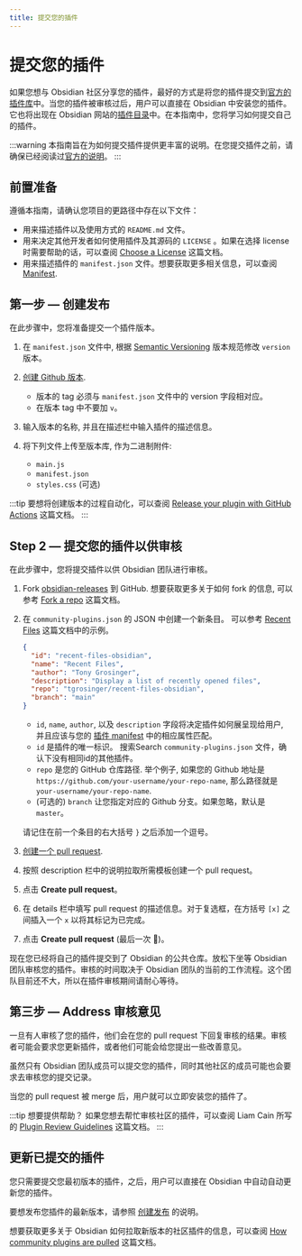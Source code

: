 ```yaml
---
title: 提交您的插件
---
```

<!--
 * @Author: luhaifeng666 youzui@hotmail.com
 * @Date: 2022-08-23 19:35:52
 * @LastEditors: haifeng.lu
 * @LastEditTime: 2022-09-01 11:01:23
 * @Description: 
-->

# 提交您的插件

如果您想与 Obsidian 社区分享您的插件，最好的方式是将您的插件提交到[官方的插件库](https://github.com/obsidianmd/obsidian-releases/blob/master/community-plugins.json)中。当您的插件被审核过后，用户可以直接在 Obsidian 中安装您的插件。它也将出现在 Obsidian 网站的[插件目录](https://obsidian.md/plugins)中。在本指南中，您将学习如何提交自己的插件。

:::warning
本指南旨在为如何提交插件提供更丰富的说明。在您提交插件之前，请确保已经阅读过[官方的说明](https://github.com/obsidianmd/obsidian-sample-plugin#adding-your-plugin-to-the-community-plugin-list)。
:::

## 前置准备

遵循本指南，请确认您项目的更路径中存在以下文件：

- 用来描述插件以及使用方式的 `README.md` 文件。
- 用来决定其他开发者如何使用插件及其源码的 `LICENSE` 。如果在选择 license 时需要帮助的话，可以查阅 [Choose a License](https://choosealicense.com/) 这篇文档。
- 用来描述插件的 `manifest.json` 文件。想要获取更多相关信息，可以查阅 [Manifest](../reference/manifest.md).

## 第一步 — 创建发布

在此步骤中，您将准备提交一个插件版本。

1. 在 `manifest.json` 文件中, 根据 [Semantic Versioning](https://semver.org/) 版本规范修改 `version` 版本。

2. [创建 Github 版本](https://docs.github.com/en/repositories/releasing-projects-on-github/managing-releases-in-a-repository#creating-a-release).
   - 版本的 tag 必须与 `manifest.json` 文件中的 version 字段相对应。
   - 在版本 tag 中不要加 `v`。

3. 输入版本的名称, 并且在描述栏中输入插件的描述信息。

4. 将下列文件上传至版本库, 作为二进制附件:

   - `main.js`
   - `manifest.json`
   - `styles.css` (可选)

:::tip
要想将创建版本的过程自动化，可以查阅 [Release your plugin with GitHub Actions](release-your-plugin-with-github-actions.md) 这篇文档。
:::

## Step 2 — 提交您的插件以供审核

在此步骤中，您将提交插件以供 Obsidian 团队进行审核。

1. Fork [obsidian-releases](https://github.com/obsidianmd/obsidian-releases) 到 GitHub. 想要获取更多关于如何 fork 的信息, 可以参考 [Fork a repo](https://docs.github.com/en/get-started/quickstart/fork-a-repo) 这篇文档。

2. 在 `community-plugins.json` 的 JSON 中创建一个新条目。 可以参考 [Recent Files](https://github.com/tgrosinger/recent-files-obsidian) 这篇文档中的示例。

   ```json
   {
     "id": "recent-files-obsidian",
     "name": "Recent Files",
     "author": "Tony Grosinger",
     "description": "Display a list of recently opened files",
     "repo": "tgrosinger/recent-files-obsidian",
     "branch": "main"
   }
   ```

   - `id`, `name`, `author`, 以及 `description` 字段将决定插件如何展呈现给用户, 并且应该与您的 [插件 manifest](../manifest-reference.md) 中的相应属性匹配。
   - `id` 是插件的唯一标识。 搜索Search `community-plugins.json` 文件，确认下没有相同id的其他插件。
   - `repo` 是您的 GitHub 仓库路径. 举个例子, 如果您的 Github 地址是 `https://github.com/your-username/your-repo-name`, 那么路径就是`your-username/your-repo-name`.
   - (可选的) `branch` 让您指定对应的 Github 分支。如果忽略，默认是 `master`。

   请记住在前一个条目的右大括号 `}` 之后添加一个逗号。

3. [创建一个 pull request](https://docs.github.com/en/pull-requests/collaborating-with-pull-requests/proposing-changes-to-your-work-with-pull-requests/creating-a-pull-request).
4. 按照 description 栏中的说明拉取所需模板创建一个 pull request。
5. 点击 **Create pull request**。
6. 在 details 栏中填写 pull request 的描述信息。对于复选框，在方括号 `[x]` 之间插入一个 `x` 以将其标记为已完成。
7. 点击 **Create pull request** (最后一次 🤞)。

现在您已经将自己的插件提交到了 Obsidian 的公共仓库。放松下坐等 Obsidian 团队审核您的插件。审核的时间取决于 Obsidian 团队的当前的工作流程。这个团队目前还不大，所以在插件审核期间请耐心等待。

## 第三步 — Address 审核意见

一旦有人审核了您的插件，他们会在您的 pull request 下回复审核的结果。审核者可能会要求您更新插件，或者他们可能会给您提出一些改善意见。

虽然只有 Obsidian 团队成员可以提交您的插件，同时其他社区的成员可能也会要求去审核您的提交记录。

当您的 pull request 被 merge 后，用户就可以立即安装您的插件了。

:::tip 想要提供帮助？
如果您想去帮忙审核社区的插件，可以查阅 Liam Cain 所写的 [Plugin Review Guidelines](https://liamca.in/Obsidian/Plugin+Review+Guide/index) 这篇文档。
:::

## 更新已提交的插件

您只需要提交您最初版本的插件，之后，用户可以直接在 Obsidian 中自动自动更新您的插件。

要想发布您插件的最新版本，请参照 [创建发布](#第一步-—-创建发布) 的说明。

想要获取更多关于 Obsidian 如何拉取新版本的社区插件的信息，可以查阅 [How community plugins are pulled](https://github.com/obsidianmd/obsidian-releases#how-community-plugins-are-pulled) 这篇文档。
